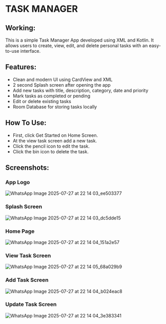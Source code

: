 # TASK MANAGER

## Working:
This is a simple Task Manager App developed using XML and Kotlin.
It allows users to create, view, edit, and delete personal tasks with an easy-to-use interface.

## Features:
- Clean and modern UI using CardView and XML
- 2 second Splash screen after opening the app 
- Add new tasks with title, description, category, date and priority
- Mark tasks as completed or pending
- Edit or delete existing tasks
- Room Database for storing tasks locally

## How To Use:
- First, click Get Started on Home Screen.
- At the view task screen add a new task.
- Click the pencil icon to edit the task.
- Click the bin icon to delete the task.


## Screenshots:

### App Logo

![WhatsApp Image 2025-07-27 at 22 14 03_ee503377](https://github.com/user-attachments/assets/19047674-db0a-4e68-b50f-4a101942ebd5)

### Splash Screen

![WhatsApp Image 2025-07-27 at 22 14 03_dc5dde15](https://github.com/user-attachments/assets/622a61e2-6faa-45ae-a459-a8fccad4ce6a)

### Home Page

![WhatsApp Image 2025-07-27 at 22 14 04_151a2e57](https://github.com/user-attachments/assets/c82861d8-802c-4920-955b-eee00de4046d)

### View Task Screen

![WhatsApp Image 2025-07-27 at 22 14 05_68a029b9](https://github.com/user-attachments/assets/8a2d5263-48dd-4376-bf82-4cf3ec2e513d)

### Add Task Screen

![WhatsApp Image 2025-07-27 at 22 14 04_b024eac8](https://github.com/user-attachments/assets/79c4fe85-186e-4cfe-afb4-a53980b4943a)

### Update Task Screen

![WhatsApp Image 2025-07-27 at 22 14 04_3e383341](https://github.com/user-attachments/assets/472bf25b-a1d8-4883-bbf8-9e17a8f111e2)

